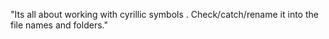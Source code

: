 "Its all about working with cyrillic symbols . Check/catch/rename it into the file names and folders." 
